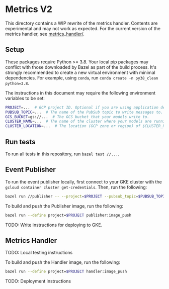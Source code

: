 # Metrics V2

This directory contains a WIP rewrite of the metrics handler. Contents are experimental and may not work as expected. For the current version of the metrics handler, see [metrics_handler/](../metrics_handler).

## Setup

These packages require Python >= 3.8. Your local pip packages may conflict with those downloaded by Bazel as part of the build process. It's strongly recommended to create a new virtual environment with minimal dependencies. For example, using `conda`, run `conda create -n py38_clean python=3.8`.

The instructions in this document may require the following environment variables to be set:

```bash
PROJECT=...  # GCP project ID. Optional if you are using application default credentials.
PUBSUB_TOPIC=...  # The name of the PubSub topic to write messages to.
GCS_BUCKET=gs://...  # The GCS bucket that your models write to.
CLUSTER_NAME=...  # The name of the cluster where your models are running.
CLUSTER_LOCATION=...  # The location (GCP zone or region) of $CLUSTER_NAME.
```
## Run tests

To run all tests in this repository, run `bazel test //...`.

## Event Publisher

To run the event publisher locally, first connect to your GKE cluster with the `gcloud container cluster get-credentials`.
Then, run the following:

```bash
bazel run //publisher -- --project=$PROJECT --pubsub_topic=$PUBSUB_TOPIC --model_output_bucket=$GCS_BUCKET --cluster_name=$CLUSTER_NAME --cluster_location=$CLUSTER_LOCATION
```

To build and push the Publisher image, run the following:

```bash
bazel run --define project=$PROJECT publisher:image_push
```

TODO: Write instructions for deploying to GKE.

## Metrics Handler

TODO: Local testing instructions

To build and push the Handler image, run the following:

```bash
bazel run --define project=$PROJECT handler:image_push
```

TODO: Deployment instructions